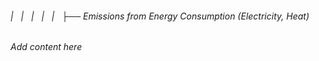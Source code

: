 ###### |   |   |   |   |   ├── Emissions from Energy Consumption (Electricity, Heat)

*Add content here*